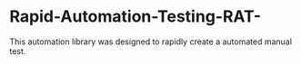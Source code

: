 # Rapid-Automation-Testing-RAT-
This automation library was designed to rapidly create a automated manual test. 

